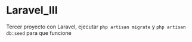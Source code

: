 # Laravel_III
Tercer proyecto con Laravel, ejecutar `php artisan migrate` y `php artisan db:seed` para que funcione
